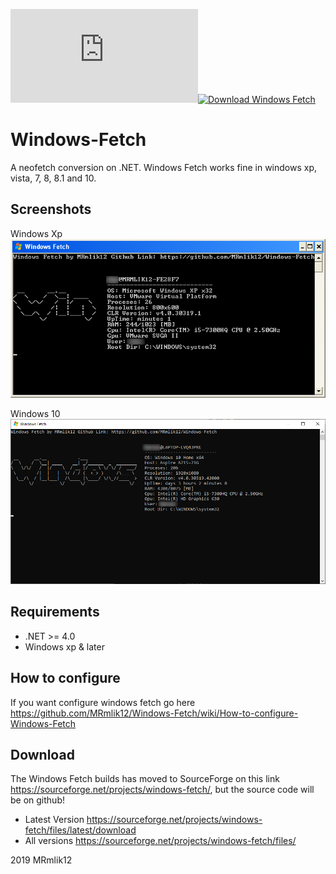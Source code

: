 [![Download Windows Fetch](https://sourceforge.net/sflogo.php?type=16&group_id=3107830)](https://sourceforge.net/p/windows-fetch/)[![Download Windows Fetch](https://img.shields.io/sourceforge/dt/windows-fetch.svg)](https://sourceforge.net/projects/windows-fetch/files/latest/download)
# Windows-Fetch
A neofetch conversion on .NET. Windows Fetch works fine in windows xp, vista, 7, 8, 8.1 and 10. 

## Screenshots

Windows Xp  
![winxp](img/winxp.bmp)

Windows 10  
![winten](img/windows10.png)

## Requirements
* .NET >= 4.0
* Windows xp & later

## How to configure
If you want configure windows fetch go here https://github.com/MRmlik12/Windows-Fetch/wiki/How-to-configure-Windows-Fetch

## Download
The Windows Fetch builds has moved to SourceForge on this link https://sourceforge.net/projects/windows-fetch/, but 
the source code will be on github!
* Latest Version https://sourceforge.net/projects/windows-fetch/files/latest/download
* All versions https://sourceforge.net/projects/windows-fetch/files/


2019 MRmlik12
